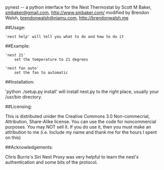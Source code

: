 pynest -- a python interface for the Nest Thermostat
by Scott M Baker, smbaker@gmail.com, http://www.smbaker.com/
modified by Brendon Walsh, brendonwalsh@niamu.com, http://brendonwalsh.me

##Usage:

    'nest help' will tell you what to do and how to do it

##Example:

    'nest 21'
        set the temperature to 21 degrees

    'nest fan auto'
        set the fan to automatic

##Installation:

'python ./setup.py install' will install nest.py to the right place,
usually your /usr/bin directory.

##Licensing:

This is distributed unider the Creative Commons 3.0 Non-commecrial,
Attribution, Share-Alike license. You can use the code for noncommercial
purposes. You may NOT sell it. If you do use it, then you must make an
attribution to me (i.e. Include my name and thank me for the hours I spent
on this)

##Acknowledgements:

Chris Burris's Siri Nest Proxy was very helpful to learn the nest's
   authentication and some bits of the protocol.

